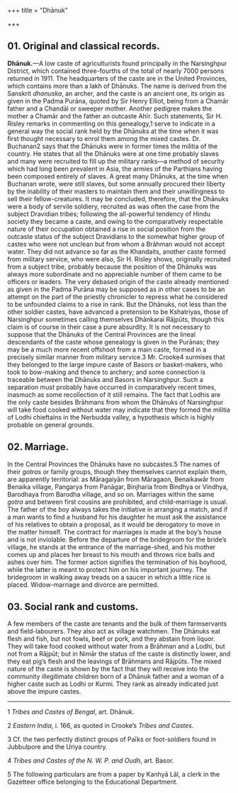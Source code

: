+++
title = "Dhānuk"

+++

## 01. Original and classical records.

**Dhānuk.**—A low caste of agriculturists found principally in the Narsinghpur District, which contained three-fourths of the total of nearly 7000 persons returned in 1911. The headquarters of the caste are in the United Provinces, which contains more than a lakh of Dhānuks. The name is derived from the Sanskrit *dhanuska*, an archer, and the caste is an ancient one, its origin as given in the Padma Purāna, quoted by Sir Henry Elliot, being from a Chamār father and a Chandāl or sweeper mother. Another pedigree makes the mother a Chamār and the father an outcaste Ahīr. Such statements, Sir H. Risley remarks in commenting on this genealogy,1 serve to indicate in a general way the social rank held by the Dhānuks at the time when it was first thought necessary to enrol them among the mixed castes. Dr. Buchanan2 says that the Dhānuks were in former times the militia of the country. He states that all the Dhānuks were at one time probably slaves and many were recruited to fill up the military ranks—a method of security which had long been prevalent in Asia, the armies of the Parthians having been composed entirely of slaves. A great many Dhānuks, at the time when Buchanan wrote, were still slaves, but some annually procured their liberty by the inability of their masters to maintain them and their unwillingness to sell their fellow-creatures. It may be concluded, therefore, that the Dhānuks were a body of servile soldiery, recruited as was often the case from the subject Dravidian tribes; following the all-powerful tendency of Hindu society they became a caste, and owing to the comparatively respectable nature of their occupation obtained a rise in social position from the outcaste status of the subject Dravidians to the somewhat higher group of castes who were not unclean but from whom a Brāhman would not accept water. They did not advance so far as the Khandaits, another caste formed from military service, who were also, Sir H. Risley shows, originally recruited from a subject tribe, probably because the position of the Dhānuks was always more subordinate and no appreciable number of them came to be officers or leaders. The very debased origin of the caste already mentioned as given in the Padma Purāna may be supposed as in other cases to be an attempt on the part of the priestly chronicler to repress what he considered to be unfounded claims to a rise in rank. But the Dhānuks, not less than the other soldier castes, have advanced a pretension to be Kshatriyas, those of Narsinghpur sometimes calling themselves Dhānkarai Rājpūts, though this claim is of course in their case a pure absurdity. It is not necessary to suppose that the Dhānuks of the Central Provinces are the lineal descendants of the caste whose genealogy is given in the Purānas; they may be a much more recent offshoot from a main caste, formed in a precisely similar manner from military service.3 Mr. Crooke4 surmises that they belonged to the large impure caste of Basors or basket-makers, who took to bow-making and thence to archery; and some connection is traceable between the Dhānuks and Basors in Narsinghpur. Such a separation must probably have occurred in comparatively recent times, inasmuch as some recollection of it still remains. The fact that Lodhis are the only caste besides Brāhmans from whom the Dhānuks of Narsinghpur will take food cooked without water may indicate that they formed the militia of Lodhi chieftains in the Nerbudda valley, a hypothesis which is highly probable on general grounds. 

## 02. Marriage.

In the Central Provinces the Dhānuks have no subcastes.5 The names of their *gotras* or family groups, though they themselves cannot explain them, are apparently territorial: as Māragaiyān from Māragaon, Benaikawār from Benaika village, Pangarya from Panāgar, Binjharia from Bindhya or Vindhya, Barodhaya from Barodha village, and so on. Marriages within the same *gotra* and between first cousins are prohibited, and child-marriage is usual. The father of the boy always takes the initiative in arranging a match, and if a man wants to find a husband for his daughter he must ask the assistance of his relatives to obtain a proposal, as it would be derogatory to move in the matter himself. The contract for marriages is made at the boy’s house and is not inviolable. Before the departure of the bridegroom for the bride’s village, he stands at the entrance of the marriage-shed, and his mother comes up and places her breast to his mouth and throws rice balls and ashes over him. The former action signifies the termination of his boyhood, while the latter is meant to protect him on his important journey. The bridegroom in walking away treads on a saucer in which a little rice is placed. Widow-marriage and divorce are permitted. 



## 03. Social rank and customs.

A few members of the caste are tenants and the bulk of them farmservants and field-labourers. They also act as village watchmen. The Dhānuks eat flesh and fish, but not fowls, beef or pork, and they abstain from liquor. They will take food cooked without water from a Brāhman and a Lodhi, but not from a Rājpūt; but in Nimār the status of the caste is distinctly lower, and they eat pig’s flesh and the leavings of Brāhmans and Rājpūts. The mixed nature of the caste is shown by the fact that they will receive into the community illegitimate children born of a Dhānuk father and a woman of a higher caste such as Lodhi or Kurmi. They rank as already indicated just above the impure castes. 



___________________

1 *Tribes and Castes of Bengal*, art. Dhānuk. 

2 *Eastern India*, i. 166, as quoted in Crooke’s *Tribes and Castes*. 

3 Cf. the two perfectly distinct groups of Paīks or foot-soldiers found in Jubbulpore and the Uriya country. 

4 *Tribes and Castes of the N. W. P. and Oudh*, art. Basor. 

5 The following particulars are from a paper by Kanhyā Lāl, a clerk in the Gazetteer office belonging to the Educational Department. 



